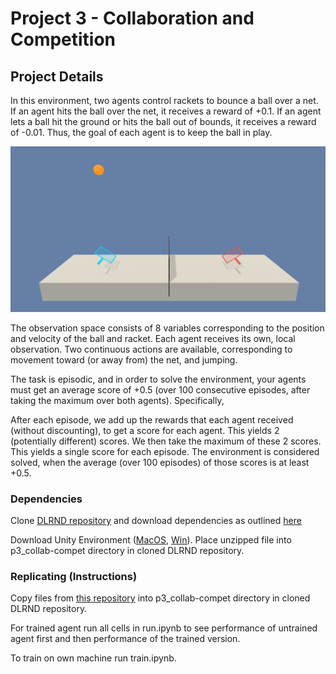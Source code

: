 # Project 3 - Collaboration and Competition

## Project Details

In this environment, two agents control rackets to bounce a ball over a net. If an agent hits the ball over the net, it receives a reward of +0.1. If an agent lets a ball hit the ground or hits the ball out of bounds, it receives a reward of -0.01. Thus, the goal of each agent is to keep the ball in play.

![Tennis Environment](https://github.com/MaxFloyd/RL-Projects/blob/master/Project_3-Collaboration_and_Competition/tennis_pic.png)

The observation space consists of 8 variables corresponding to the position and velocity of the ball and racket. Each agent receives its own, local observation. Two continuous actions are available, corresponding to movement toward (or away from) the net, and jumping.

The task is episodic, and in order to solve the environment, your agents must get an average score of +0.5 (over 100 consecutive episodes, after taking the maximum over both agents). Specifically,

After each episode, we add up the rewards that each agent received (without discounting), to get a score for each agent. This yields 2 (potentially different) scores. We then take the maximum of these 2 scores.
This yields a single score for each episode.
The environment is considered solved, when the average (over 100 episodes) of those scores is at least +0.5.

### Dependencies

Clone [DLRND repository](https://github.com/udacity/deep-reinforcement-learning) and download dependencies as outlined [here](https://github.com/udacity/deep-reinforcement-learning#dependencies)  

Download Unity Environment ([MacOS](https://s3-us-west-1.amazonaws.com/udacity-drlnd/P3/Tennis/Tennis.app.zip), [Win](https://s3-us-west-1.amazonaws.com/udacity-drlnd/P3/Tennis/Tennis_Windows_x86_64.zip)). Place unzipped file into p3_collab-compet directory in cloned DLRND repository.

### Replicating (Instructions) 

Copy files from [this repository](https://github.com/MaxFloyd/RL-Projects/tree/master/Project_3-Collaboration_and_Competition)  into p3_collab-compet directory in cloned DLRND repository. 

For trained agent run all cells in run.ipynb to see performance of untrained agent first and then performance of the trained version.

To train on own machine run train.ipynb.
